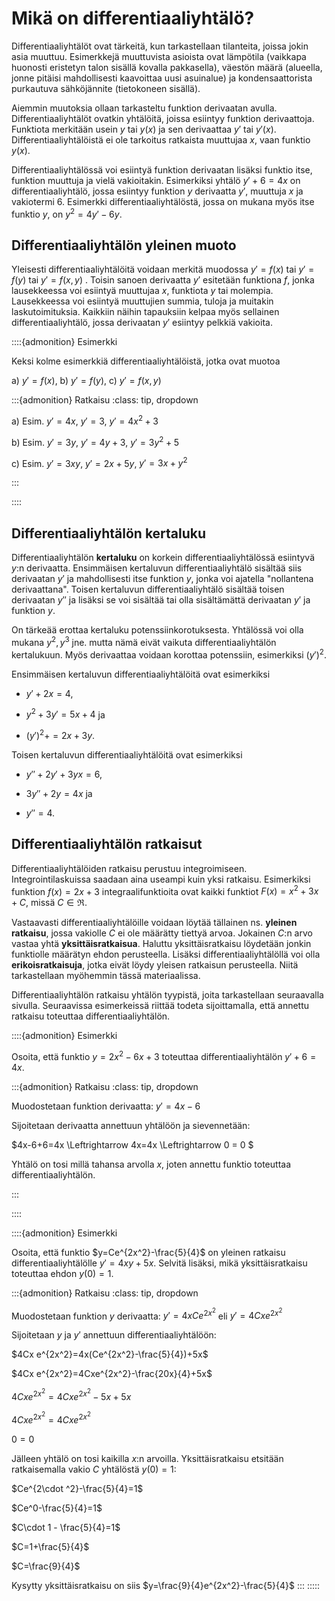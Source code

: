 # Mikä on differentiaaliyhtälö?

Differentiaaliyhtälöt ovat tärkeitä, kun tarkastellaan tilanteita, joissa jokin asia muuttuu. Esimerkkejä muuttuvista asioista ovat lämpötila (vaikkapa huonosti eristetyn talon sisällä kovalla pakkasella), väestön määrä (alueella, jonne pitäisi mahdollisesti kaavoittaa uusi asuinalue) ja kondensaattorista purkautuva sähköjännite (tietokoneen sisällä).

Aiemmin muutoksia ollaan tarkasteltu funktion derivaatan avulla. Differentiaaliyhtälöt ovatkin yhtälöitä, joissa esiintyy funktion derivaattoja. Funktiota merkitään usein $y$ tai $y(x)$ ja sen derivaattaa $y'$ tai $y'(x)$. Differentiaaliyhtälöistä ei ole tarkoitus ratkaista muuttujaa $x$, vaan funktio $y(x)$.

Differentiaaliyhtälössä voi esiintyä funktion derivaatan lisäksi funktio itse, funktion muuttuja ja vielä vakioitakin. Esimerkiksi yhtälö $y'+6=4x$ on differentiaaliyhtälö, jossa esiintyy funktion $y$ derivaatta $y'$, muuttuja $x$ ja vakiotermi $6$.  Esimerkki differentiaaliyhtälöstä, jossa on mukana myös itse funktio $y$, on $y^2=4y'-6y$.

## Differentiaaliyhtälön yleinen muoto

Yleisesti differentiaaliyhtälöitä voidaan merkitä muodossa $y'=f(x)$ tai $y'=f(y)$ tai $y'=f(x,y)$ . Toisin sanoen derivaatta $y'$ esitetään funktiona $f$, jonka lausekkeessa voi esiintyä muuttujaa $x$, funktiota $y$ tai molempia. Lausekkeessa voi esiintyä muuttujien summia, tuloja ja muitakin laskutoimituksia. Kaikkiin näihin tapauksiin kelpaa myös sellainen differentiaaliyhtälö, jossa derivaatan $y'$ esiintyy pelkkiä vakioita.

::::{admonition} Esimerkki

Keksi kolme esimerkkiä differentiaaliyhtälöistä, jotka ovat muotoa

a) $y'=f(x)$, b) $y'=f(y)$, c) $y'=f(x,y)$

:::{admonition} Ratkaisu
:class: tip, dropdown

a) Esim. $y'=4x$, $y'=3$, $y'=4x^2+3$

b) Esim. $y'=3y$, $y'=4y+3$, $y'=3y^2+5$

c) Esim. $y'=3xy$, $y'=2x+5y$, $y'=3x+y^2$

:::

::::

## Differentiaaliyhtälön kertaluku

Differentiaaliyhtälön **kertaluku** on korkein differentiaaliyhtälössä esiintyvä $y$:n derivaatta. Ensimmäisen kertaluvun differentiaaliyhtälö sisältää siis derivaatan $y'$ ja mahdollisesti itse funktion $y$, jonka voi ajatella "nollantena derivaattana". Toisen kertaluvun differentiaaliyhtälö sisältää toisen derivaatan $y''$ ja lisäksi se voi sisältää tai olla sisältämättä derivaatan $y'$ ja funktion $y$.

On tärkeää erottaa kertaluku potenssiinkorotuksesta. Yhtälössä voi olla mukana $y^2, y^3$ jne. mutta nämä eivät vaikuta differentiaaliyhtälön kertalukuun. Myös derivaattaa voidaan korottaa potenssiin, esimerkiksi $(y')^2$.

Ensimmäisen kertaluvun differentiaaliyhtälöitä ovat esimerkiksi 

* $y'+2x=4$, 

* $y ^2+3y'=5x+4$ ja 

* $(y')^2+=2x+3y$.

Toisen kertaluvun differentiaaliyhtälöitä ovat esimerkiksi 

* $y''+2y'+3yx=6$, 

* $3y''+2y=4x$ ja 

* $y''=4$.


## Differentiaaliyhtälön ratkaisut

Differentiaaliyhtälöiden ratkaisu perustuu integroimiseen. Integrointilaskuissa saadaan aina useampi kuin yksi ratkaisu. Esimerkiksi funktion $f(x)=2x+3$ integraalifunktioita ovat kaikki funktiot $F(x)=x^2+3x+C$, missä $C \in \Re$.

Vastaavasti differentiaaliyhtälöille voidaan löytää tällainen ns. **yleinen ratkaisu**, jossa vakiolle $C$ ei ole määrätty tiettyä arvoa. Jokainen $C$:n arvo vastaa yhtä **yksittäisratkaisua**. Haluttu yksittäisratkaisu löydetään jonkin funktiolle määrätyn ehdon perusteella. Lisäksi differentiaaliyhtälöllä voi olla **erikoisratkaisuja**, jotka eivät löydy yleisen ratkaisun perusteella. Niitä tarkastellaan myöhemmin tässä materiaalissa.

Differentiaaliyhtälön ratkaisu yhtälön tyypistä, joita tarkastellaan seuraavalla sivulla. Seuraavissa esimerkeissä riittää todeta sijoittamalla, että annettu ratkaisu toteuttaa differentiaaliyhtälön.

::::{admonition} Esimerkki

Osoita, että funktio $y=2x^2-6x+3$ toteuttaa differentiaaliyhtälön $y'+6=4x$.

:::{admonition} Ratkaisu
:class: tip, dropdown

Muodostetaan funktion derivaatta: $y'=4x-6$

Sijoitetaan derivaatta annettuun yhtälöön ja sievennetään:

$4x-6+6=4x \Leftrightarrow 4x=4x \Leftrightarrow 0 = 0 $

Yhtälö on tosi millä tahansa arvolla $x$, joten annettu funktio toteuttaa differentiaaliyhtälön.

:::

::::

::::{admonition} Esimerkki

Osoita, että funktio $y=Ce^{2x^2}-\frac{5}{4}$ on yleinen ratkaisu differentiaaliyhtälölle $y'=4xy+5x$. Selvitä lisäksi, mikä yksittäisratkaisu toteuttaa ehdon $y(0)=1$.

:::{admonition} Ratkaisu
:class: tip, dropdown

Muodostetaan funktion $y$ derivaatta: $y'=4x C e^{2x^2}$ eli $y'=4Cx e^{2x^2}$

Sijoitetaan $y$ ja $y'$ annettuun differentiaaliyhtälöön:

$4Cx e^{2x^2}=4x(Ce^{2x^2}-\frac{5}{4})+5x$

$4Cx e^{2x^2}=4Cxe^{2x^2}-\frac{20x}{4}+5x$

$4Cx e^{2x^2}=4Cxe^{2x^2}-5x+5x$

$4Cx e^{2x^2}=4Cxe^{2x^2}$

$0=0$

Jälleen yhtälö on tosi kaikilla $x$:n arvoilla. Yksittäisratkaisu etsitään ratkaisemalla vakio $C$ yhtälöstä $y(0)=1$:

$Ce^{2\cdot ^2}-\frac{5}{4}=1$

$Ce^0-\frac{5}{4}=1$

$C\cdot 1 - \frac{5}{4}=1$

$C=1+\frac{5}{4}$

$C=\frac{9}{4}$

Kysytty yksittäisratkaisu on siis $y=\frac{9}{4}e^{2x^2}-\frac{5}{4}$
:::
:::::